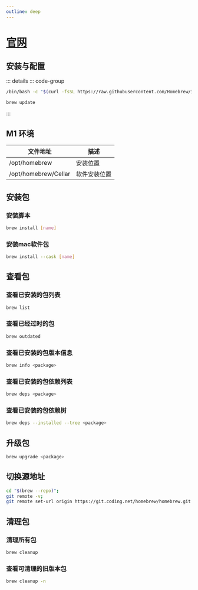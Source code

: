 ```yaml
---
outline: deep
---
```

# [官网](https://brew.sh/zh-cn/)

## 安装与配置

::: details
::: code-group

```bash [安装]
/bin/bash -c "$(curl -fsSL https://raw.githubusercontent.com/Homebrew/install/HEAD/install.sh)"
```

```bash [更新]
brew update
```

:::

## M1 环境

| 文件地址 | 描述 |
|----|----|
|/opt/homebrew|安装位置|
|/opt/homebrew/Cellar|软件安装位置|

## 安装包

### 安装脚本

```bash
brew install [name]
```

### 安装mac软件包

```bash
brew install --cask [name]
```

## 查看包

### 查看已安装的包列表

```bash
brew list
```

### 查看已经过时的包

```bash
brew outdated
```

### 查看已安装的包版本信息

```bash
brew info <package>
```

### 查看已安装的包依赖列表

```bash
brew deps <package>
```

### 查看已安装的包依赖树

```bash
brew deps --installed --tree <package>
```

## 升级包

```bash
brew upgrade <package>
```

## 切换源地址

```bash
cd "$(brew --repo)";
git remote -v;
git remote set-url origin https://git.coding.net/homebrew/homebrew.git
```

## 清理包

### 清理所有包

```bash
brew cleanup
```

### 查看可清理的旧版本包

```bash
brew cleanup -n
```
